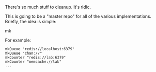 There's so much stuff to cleanup. It's ridic.

This is going to be a "master repo" for all of the various implementations. Briefly, the idea is simple:

mk<Interface> <url>

For example:

```
mkQueue "redis://localhost:6379"
mkQueue "chan://"
mkCounter "redis://lab:6379"
mkCounter "memcache://lab"
...
```

